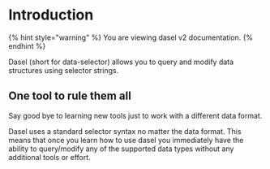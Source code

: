 # Introduction

{% hint style="warning" %}
You are viewing dasel v2 documentation.
{% endhint %}

Dasel (short for data-selector) allows you to query and modify data structures using selector strings.

## One tool to rule them all

Say good bye to learning new tools just to work with a different data format.

Dasel uses a standard selector syntax no matter the data format. This means that once you learn how to use dasel you immediately have the ability to query/modify any of the supported data types without any additional tools or effort.
